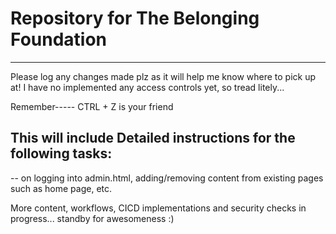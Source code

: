 # Repository for The Belonging Foundation
------------------------------------------------------------------------------

Please log any changes made plz as it will help me know where to pick up at! I have no implemented any access controls yet, so tread litely...

Remember----- CTRL + Z is your friend

## This will include Detailed instructions for the following tasks:
-- on logging into admin.html, adding/removing content from existing pages such as home page, etc. 


More content, workflows, CICD implementations and security checks in progress... standby for awesomeness :)
